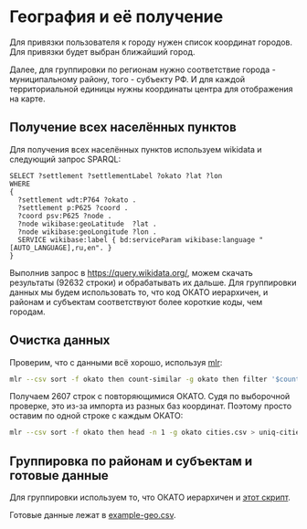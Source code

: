 # География и её получение

Для привязки пользователя к городу нужен список координат городов. Для привязки
будет выбран ближайший город.

Далее, для группировки по регионам нужно соответствие города - муниципальному
району, того - субъекту РФ. И для каждой территориальной единицы нужны
координаты центра для отображения на карте.

## Получение всех населённых пунктов

Для получения всех населённых пунктов используем wikidata и следующий запрос SPARQL:

```sparql
SELECT ?settlement ?settlementLabel ?okato ?lat ?lon
WHERE
{ 
  ?settlement wdt:P764 ?okato .
  ?settlement p:P625 ?coord .
  ?coord psv:P625 ?node .
  ?node wikibase:geoLatitude  ?lat .
  ?node wikibase:geoLongitude ?lon .
  SERVICE wikibase:label { bd:serviceParam wikibase:language "[AUTO_LANGUAGE],ru,en". }
}
```

Выполнив запрос в https://query.wikidata.org/, можем скачать результаты (92632
строки) и обрабатывать их дальше. Для группировки данных мы будем использовать
то, что код ОКАТО иерархичен, и районам и субъектам соответствуют более короткие
коды, чем городам.

## Очистка данных

Проверим, что с данными всё хорошо, используя [mlr](https://johnkerl.org/miller/doc/index.html):

```sh
mlr --csv sort -f okato then count-similar -g okato then filter '$count > 1' cities.csv | wc -l
```

Получаем 2607 строк с повторяющимися ОКАТО. Судя по выборочной проверке, это
из-за импорта из разных баз координат. Поэтому просто оставим по одной строке с
каждым ОКАТО:

```sh
mlr --csv sort -f okato then head -n 1 -g okato cities.csv > uniq-cities.csv
```

## Группировка по районам и субъектам и готовые данные

Для группировки используем то, что ОКАТО иерархичен и [этот скрипт](attic/geo.R).

Готовые данные лежат в [example-geo.csv](example-geo.csv).

